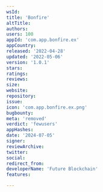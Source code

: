 ```yaml
---
wsId: 
title: 'Bonfire'
altTitle: 
authors: 
users: 100
appId: 'com.app.bonfire.ex'
appCountry: 
released: '2022-04-28'
updated: '2022-05-06'
version: '1.0.1'
stars: 
ratings: 
reviews: 
size: 
website: 
repository: 
issue: 
icon: 'com.app.bonfire.ex.png'
bugbounty: 
meta: 'removed'
verdict: 'fewusers'
appHashes: 
date: '2024-07-05'
signer: 
reviewArchive: 
twitter: 
social: 
redirect_from: 
developerName: 'Future Blockchain'
features: 

---
```


